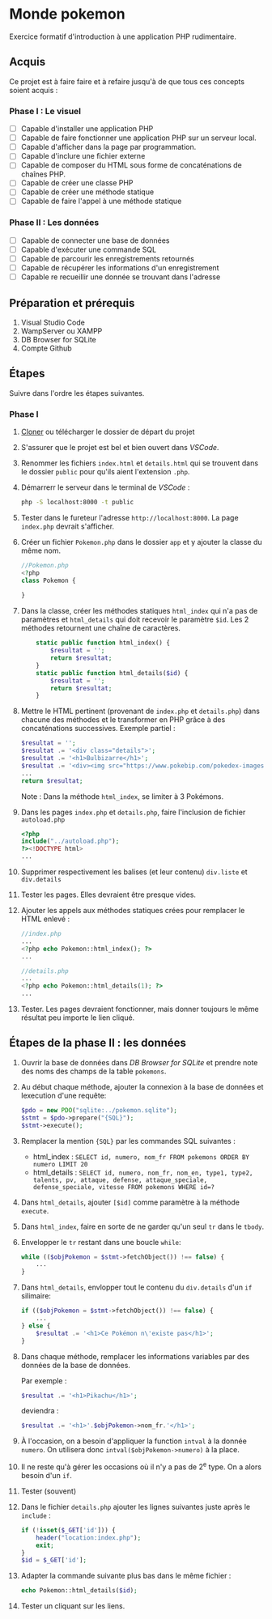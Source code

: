 # Monde pokemon
Exercice formatif d'introduction à une application PHP rudimentaire.

## Acquis
Ce projet est à faire faire et à refaire jusqu'à de que tous ces concepts soient acquis :

### Phase I : Le visuel
- [ ] Capable d'installer une application PHP
- [ ] Capable de faire fonctionner une application PHP sur un serveur local.
- [ ] Capable d'afficher dans la page par programmation.
- [ ] Capable d'inclure une fichier externe
- [ ] Capable de composer du HTML sous forme de concaténations de chaînes PHP.
- [ ] Capable de créer une classe PHP
- [ ] Capable de créer une méthode statique
- [ ] Capable de faire l'appel à une méthode statique

### Phase II : Les données
- [ ] Capable de connecter une base de données
- [ ] Capable d'exécuter une commande SQL
- [ ] Capable de parcourir les enregistrements retournés
- [ ] Capable de récupérer les informations d'un enregistrement
- [ ] Capable re recueillir une donnée se trouvant dans l'adresse

## Préparation et prérequis
1. Visual Studio Code
1. WampServer ou XAMPP
1. DB Browser for SQLite
1. Compte Github

## Étapes
Suivre dans l'ordre les étapes suivantes.

### Phase I
1. [Cloner](https://github.com/web3cstj) ou télécharger le dossier de départ du projet
1. S'assurer que le projet est bel et bien ouvert dans _VSCode_.
1. Renommer les fichiers `index.html` et `details.html` qui se trouvent dans le dossier `public` pour qu'ils aient l'extension `.php`.
1. Démarrerr le serveur dans le terminal de _VSCode_ : 
	```bash 
	php -S localhost:8000 -t public
	```
1. Tester dans le fureteur l'adresse `http://localhost:8000`. La page `index.php` devrait s'afficher.
1. Créer un fichier `Pokemon.php` dans le dossier `app` et y ajouter la classe du même nom.
	```php
	//Pokemon.php
	<?php
	class Pokemon {
		
	}
	```

1. Dans la classe, créer les méthodes statiques `html_index` qui n'a pas de paramètres et `html_details` qui doit recevoir le paramètre `$id`. Les 2 méthodes retournent une chaîne de caractères.
	```php
		static public function html_index() {
			$resultat = '';
			return $resultat;
		}
		static public function html_details($id) {
			$resultat = '';
			return $resultat;
		}
	```
1. Mettre le HTML pertinent (provenant de `index.php` et `details.php`) dans chacune des méthodes et le transformer en PHP grâce à des concaténations successives. Exemple partiel :
	```php
	$resultat = '';
	$resultat .= '<div class="details">';
	$resultat .= '<h1>Bulbizarre</h1>';
	$resultat .= '<div><img src="https://www.pokebip.com/pokedex-images/artworks/1.png" alt="Bulbizarre"></div>';
	...
	return $resultat;
	```
	Note : Dans la méthode `html_index`, se limiter à 3 Pokémons.
1. Dans les pages `index.php` et `details.php`, faire l'inclusion de fichier `autoload.php`
	```php
	<?php
	include("../autoload.php");
	?><!DOCTYPE html>
	...
	```
1. Supprimer respectivement les balises (et leur contenu) `div.liste` et `div.details`
1. Tester les pages. Elles devraient être presque vides.
1. Ajouter les appels aux méthodes statiques crées pour remplacer le HTML enlevé :
	```php
	//index.php
	...
	<?php echo Pokemon::html_index(); ?>
	...
	```
	```php
	//details.php
	...
	<?php echo Pokemon::html_details(1); ?>
	...
	```
1. Tester. Les pages devraient fonctionner, mais donner toujours le même résultat peu importe le lien cliqué.

## Étapes de la phase II : les données

1. Ouvrir la base de données dans _DB Browser for SQLite_ et prendre note des noms des champs de la table `pokemons`.
1. Au début chaque méthode, ajouter la connexion à la base de données et lexecution d'une requête: 
	```php
	$pdo = new PDO("sqlite:../pokemon.sqlite");
	$stmt = $pdo->prepare("{SQL}");
	$stmt->execute();
	```
1. Remplacer la mention `{SQL}` par les commandes SQL suivantes :
	- html_index : `SELECT id, numero, nom_fr FROM pokemons ORDER BY numero LIMIT 20`
	- html_details : `SELECT id, numero, nom_fr, nom_en, type1, type2, talents, pv, attaque, defense, attaque_speciale, defense_speciale, vitesse FROM pokemons WHERE id=?`
1. Dans `html_details`, ajouter `[$id]` comme paramètre à la méthode `execute`.
1. Dans `html_index`, faire en sorte de ne garder qu'un seul `tr` dans le `tbody`.
1. Envelopper le `tr` restant dans une boucle `while`:
	```php
	while (($objPokemon = $stmt->fetchObject()) !== false) {
		...
	}
	```
1. Dans `html_details`, envlopper tout le contenu du `div.details` d'un `if` silimaire:
	```php
	if (($objPokemon = $stmt->fetchObject()) !== false) {
		...
	} else {
		$resultat .= '<h1>Ce Pokémon n\'existe pas</h1>';
	}
	```

1. Dans chaque méthode, remplacer les informations variables par des données de la base de données. 
	
	Par exemple :
	```php
	$resultat .= '<h1>Pikachu</h1>';
	```
	deviendra :
	```php
	$resultat .= '<h1>'.$objPokemon->nom_fr.'</h1>';
	```
1. À l'occasion, on a besoin d'appliquer la function `intval` à la donnée `numero`. On utilisera donc `intval($objPokemon->numero)` à la place.
1. Il ne reste qu'à gérer les occasions où il n'y a pas de 2<sup>e</sup> type. On a alors besoin d'un `if`.
1. Tester (souvent)
1. Dans le fichier `details.php` ajouter les lignes suivantes juste après le `include` : 
	```php
	if (!isset($_GET['id'])) {
		header("location:index.php");
		exit;
	}
	$id = $_GET['id'];
	```
1. Adapter la commande suivante plus bas dans le même fichier : 
	```php
	echo Pokemon::html_details($id); 
	```
1. Tester un cliquant sur les liens.
